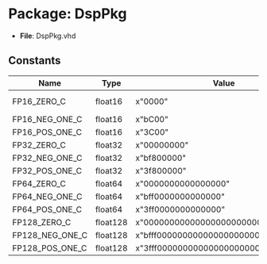 # Package: DspPkg

- **File**: DspPkg.vhd
## Constants

| Name            | Type     | Value                                | Description        |
| --------------- | -------- | ------------------------------------ | ------------------ |
| FP16_ZERO_C     | float16  |  x"0000"                             |  Useful constants  |
| FP16_NEG_ONE_C  | float16  |  x"bC00"                             |                    |
| FP16_POS_ONE_C  | float16  |  x"3C00"                             |                    |
| FP32_ZERO_C     | float32  |  x"00000000"                         |                    |
| FP32_NEG_ONE_C  | float32  |  x"bf800000"                         |                    |
| FP32_POS_ONE_C  | float32  |  x"3f800000"                         |                    |
| FP64_ZERO_C     | float64  |  x"0000000000000000"                 |                    |
| FP64_NEG_ONE_C  | float64  |  x"bff0000000000000"                 |                    |
| FP64_POS_ONE_C  | float64  |  x"3ff0000000000000"                 |                    |
| FP128_ZERO_C    | float128 |  x"00000000000000000000000000000000" |                    |
| FP128_NEG_ONE_C | float128 |  x"bfff0000000000000000000000000000" |                    |
| FP128_POS_ONE_C | float128 |  x"3fff0000000000000000000000000000" |                    |
